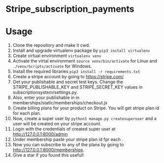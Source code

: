 # Stripe_subscription_payments

# Usage

1. Clone the repository and make it cwd.
2. Install and upgrade virtualenv package by ```pip3 install virtualenv```
3. Create virtual environment ```virtualenv venv```
4. Activate the virtal environment ```source venv/bin/activate``` for Linux and ```./venv/Scripts/activate``` for Windows.
5. Install the required libraries ```pip3 install -r requirements.txt```
6. Create a stripe account by going to https://stripe.com/
7. Get your publishable and secret test keys. Change the STRIPE_PUBLISHABLE_KEY and STRIPE_SECRET_KEY values in subscriptionsystem/settings.py.
8. Also, enter your publishable in in memberships/static/memberships/checkout.js
9. Create billing plans for your product on Stripe. You will get stripe plan id for each plan.
10. Now, create a super user by ```python3 manage.py createsuperuser``` and a user will be created on your stripe account.
11. Login with the credentials of created super user at http://127.0.0.1:8000/admin
12. Under membership paste your stripe plan id fpr each .
13. Now you can subscribe to any of the plans by going to http://127.0.0.1:8000/memberships.
14. Give a star if you found this useful!
